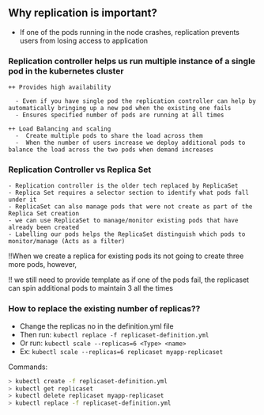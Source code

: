 ## Why replication is important?

- If one of the pods running in the node crashes, replication prevents users from losing access to application 

### Replication controller helps us run multiple instance of a single pod in the kubernetes cluster

    ++ Provides high availability

      - Even if you have single pod the replication controller can help by automatically bringing up a new pod when the existing one fails
      - Ensures specified number of pods are running at all times

    ++ Load Balancing and scaling
      -  Create multiple pods to share the load across them
      -  When the number of users increase we deploy additional pods to balance the load across the two pods when demand increases
  

### Replication Controller vs Replica Set
    - Replication controller is the older tech replaced by ReplicaSet
    - Replica Set requires a selector section to identify what pods fall under it
    - ReplicaSet can also manage pods that were not create as part of the Replica Set creation
    - we can use ReplicaSet to manage/monitor existing pods that have already been created
    - Labelling our pods helps the ReplicaSet distinguish which pods to monitor/manage (Acts as a filter)
  
!!When we create a replica for existing pods its not going to create three more pods, however,

!! we still need to provide template as if one of the pods fail, the replicaset can spin additional pods to maintain 3 all the times

### How to replace the existing number of replicas??

  - Change the replicas no in the definition.yml file
  - Then run: `kubectl replace -f replicaset-definition.yml`
  - Or run: `kubectl scale --replicas=6 <Type> <name>`
  - Ex: `kubectl scale --replicas=6 replicaset myapp-replicaset`

Commands:
  ```sh
  > kubectl create -f replicaset-definition.yml
  > kubectl get replicaset
  > kubectl delete replicaset myapp-replicaset
  > kubectl replace -f replicaset-definition.yml
  ```
